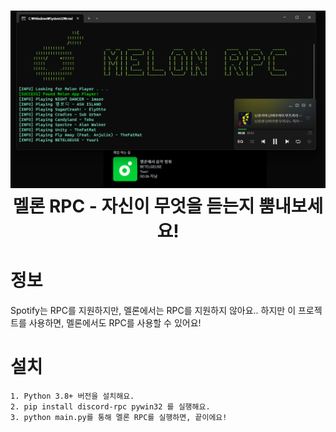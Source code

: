 <h1 align="center">
  <img src="./img/example.png"><br>
  멜론 RPC - 자신이 무엇을 듣는지 뿜내보세요!
</h1>

# 정보
Spotify는 RPC를 지원하지만, 멜론에서는 RPC를 지원하지 않아요..
하지만 이 프로젝트를 사용하면, 멜론에서도 RPC를 사용할 수 있어요!
<br>

# 설치
```
1. Python 3.8+ 버전을 설치해요.
2. pip install discord-rpc pywin32 를 실행해요.
3. python main.py를 통해 멜론 RPC를 실행하면, 끝이에요!
```